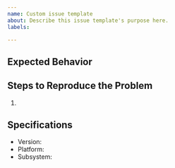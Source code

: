 ```yaml
---
name: Custom issue template
about: Describe this issue template's purpose here.
labels: 

---
```


## Expected Behavior


## Steps to Reproduce the Problem
  1.
## Specifications
  - Version:
  - Platform:
  - Subsystem:
